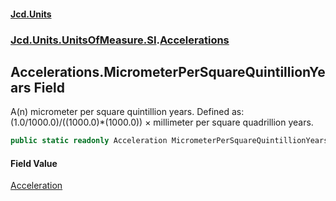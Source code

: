 #### [Jcd.Units](index.md 'index')
### [Jcd.Units.UnitsOfMeasure.SI](Jcd.Units.UnitsOfMeasure.SI.md 'Jcd.Units.UnitsOfMeasure.SI').[Accelerations](Accelerations.md 'Jcd.Units.UnitsOfMeasure.SI.Accelerations')

## Accelerations.MicrometerPerSquareQuintillionYears Field

A(n) micrometer per square quintillion years. Defined as: (1.0/1000.0)/((1000.0)*(1000.0)) × millimeter per square quadrillion years.

```csharp
public static readonly Acceleration MicrometerPerSquareQuintillionYears;
```

#### Field Value
[Acceleration](Acceleration.md 'Jcd.Units.UnitTypes.Acceleration')